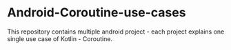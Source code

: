# Android-Coroutine-use-cases
This repository contains multiple android project - each project explains one single use case of Kotlin - Coroutine.
